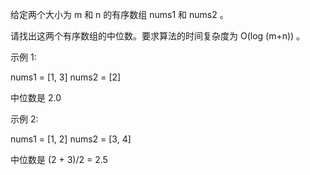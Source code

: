 给定两个大小为 m 和 n 的有序数组&nbsp;nums1&nbsp;和&nbsp;nums2&nbsp;。

请找出这两个有序数组的中位数。要求算法的时间复杂度为&nbsp;O(log (m+n)) 。

示例 1:

nums1 = [1, 3]
nums2 = [2]

中位数是 2.0


示例 2:

nums1 = [1, 2]
nums2 = [3, 4]

中位数是 (2 + 3)/2 = 2.5


